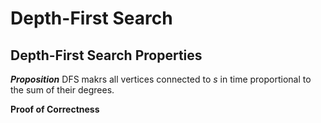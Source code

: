# Depth-First Search

## Depth-First Search Properties
***Proposition*** DFS makrs all vertices connected to $s$ in time proportional
to the sum of their degrees.

**Proof of Correctness**
